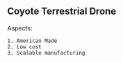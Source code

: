 ## Coyote Terrestrial Drone

Aspects:
    
    1. American Made 
    2. Low cost
    3. Scalable manufacturing 


